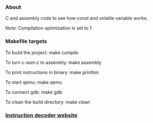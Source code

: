 ### About
C and assembly code to see how const and volatile variable works. 

Note: Compilation optimization is set to 1

### Makefile targets

To build the project: make compile 

To turn c-asm.c to assembly: make assembly 

To print instructions in binary: make printbin

To start qemu: make qemu

To connect gdb: make gdb 

To clean the build directory: make clean


### [Instruction decoder website](https://luplab.gitlab.io/rvcodecjs/)